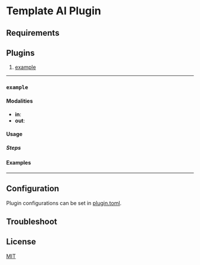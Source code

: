 # Template AI Plugin

## Requirements

<!-- Any requirements for running your plugin. -->

## Plugins

<!-- List your plugins here. Then describe each below. -->
1. [example](#example)

---

### `example`

<!-- General plugin description. --> 

#### Modalities

- **in**: <!-- Input modalities for models used by plugin. --> 
- **out**: <!-- Output modalities for models used by plugin. --> 

#### Usage

<!-- General plugin usage including a recommendation of which RGB plugin to best pair this one with. -->

<!-- Example:
Pair with the Display Image [display_image](../../rgb/display_image/README.md#display_image) RGB plugin.
-->

##### Steps

<!-- Steps to start and use the plugin. -->

#### Examples

<!-- Add output examples of the plugin (images, audio, etc.). -->

---

## Configuration

<!-- List of plugin configuration options. -->

Plugin configurations can be set in [plugin.toml](plugin.toml).

## Troubleshoot

<!-- Plugin troubleshooting tips so users of your plugin can fix common issues. -->

## License

[MIT](LICENSE)

